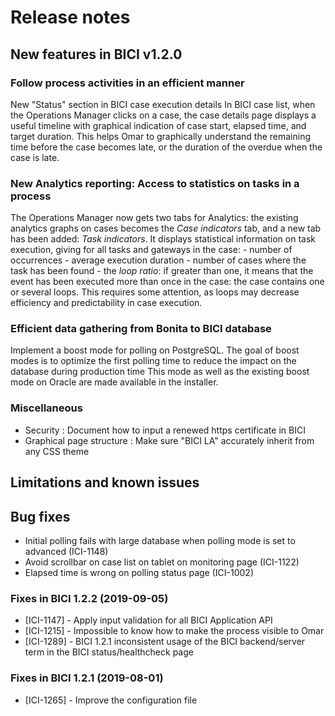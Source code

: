 # Release notes

## New features in BICI v1.2.0 
### Follow process activities in an efficient manner
New "Status" section in BICI case execution details
In BICI case list, when the Operations Manager clicks on a case, the case details page displays a useful timeline with graphical indication of case start, elapsed time, and target duration.
This helps Omar to graphically understand the remaining time before the case becomes late, or the duration of the overdue when the case is late.

### New Analytics reporting: Access to statistics on tasks in a process
The Operations Manager now gets two tabs for Analytics: the existing analytics graphs on cases becomes the _Case indicators_ tab, and a new tab has been added: _Task indicators_. It displays statistical information on task execution, giving for all tasks and gateways in the case: 
    - number of occurrences
    - average execution duration
    - number of cases where the task has been found
    - the _loop ratio_: if greater than one, it means that the event has been executed more than once in the case: the case contains one or several loops. This requires some attention, as loops may decrease efficiency and predictability in case execution.
    
### Efficient data gathering from Bonita to BICI database
Implement a boost mode for polling on PostgreSQL. The goal of boost modes is to optimize the first polling time to reduce the impact on the database during production time
This mode as well as the existing boost mode on Oracle are made available in the installer.

### Miscellaneous
- Security : Document how to input a renewed https certificate in BICI
- Graphical page structure : Make sure "BICI LA" accurately inherit from any CSS theme

## Limitations and known issues
## Bug fixes
* Initial polling fails with large database when polling mode is set to advanced (ICI-1148)
* Avoid scrollbar on case list on tablet on monitoring page (ICI-1122)
* Elapsed time is wrong on polling status page (ICI-1002)

### Fixes in BICI 1.2.2 (2019-09-05)
* [ICI-1147] - Apply input validation for all BICI Application API
* [ICI-1215] - Impossible to know how to make the process visible to Omar
* [ICI-1289] - BICI 1.2.1 inconsistent usage of the BICI backend/server term in the BICI status/healthcheck page

### Fixes in BICI 1.2.1 (2019-08-01)
* [ICI-1265] - Improve the configuration file


